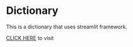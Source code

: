 # Dictionary
This is a dictionary that uses streamlit framework. 
<div>
<a href = "https://programindz-dictionary-dictionary-stcc7j.streamlitapp.com/" target="_blank" rel="noopener noreferrer"> CLICK HERE<a/> to visit
<div/>

